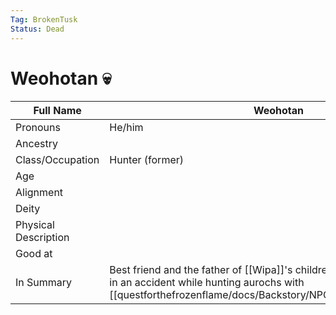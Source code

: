 ```yaml
---
Tag: BrokenTusk
Status: Dead
---
```

# Weohotan 💀

| Full Name            | Weohotan        |
| -------------------- | --------------- |
| Pronouns             | He/him          |
| Ancestry             |                 |
| Class/Occupation     | Hunter (former) |
| Age                  |                 |
| Alignment            |                 |
| Deity                |                 |
| Physical Description |                 |
| Good at              |                 |
| In Summary           |Best friend and the father of [[Wipa]]'s children. Died a few weeks ago in an accident while hunting aurochs with [[questforthefrozenflame/docs/Backstory/NPCs/Broken_Tusk/Pakano]]. |
